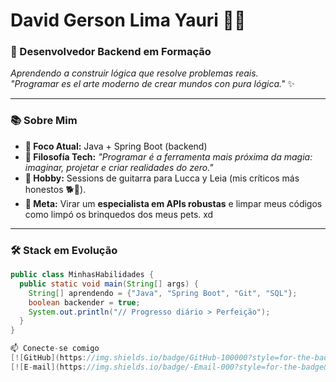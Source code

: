 # David Gerson Lima Yauri  👨‍💻

### **🚀 Desenvolvedor Backend em Formação**  
*Aprendendo a construir lógica que resolve problemas reais.*  
*"Programar es el arte moderno de crear mundos con pura lógica."* ✨  

---

### **📚 Sobre Mim**  
- **🎯 Foco Atual:** Java + Spring Boot (backend)  
- **🧠 Filosofía Tech:** *"Programar é a ferramenta mais próxima da magia: imaginar, projetar e criar realidades do zero."*  
- **🎸 Hobby:** Sessions de guitarra para Lucca y Leia (mis críticos más honestos 🐕🎸).  
- **🌱 Meta:** Virar um **especialista em APIs robustas** e limpar meus códigos como limpó os brinquedos dos meus pets. xd  

---

### **🛠 Stack em Evolução**  
```java
public class MinhasHabilidades {
  public static void main(String[] args) {
    String[] aprendendo = {"Java", "Spring Boot", "Git", "SQL"};
    boolean backender = true;
    System.out.println("// Progresso diário > Perfeição");
  }
}

📫 Conecte-se comigo
[![GitHub](https://img.shields.io/badge/GitHub-100000?style=for-the-badge&logo=github&logoColor=white)](https://github.com/Chinotrunk)
[![E-mail](https://img.shields.io/badge/-Email-000?style=for-the-badge&logo=microsoft-outlook&logoColor=007BFF)](mailto:gerson2050@hotmail.com)


